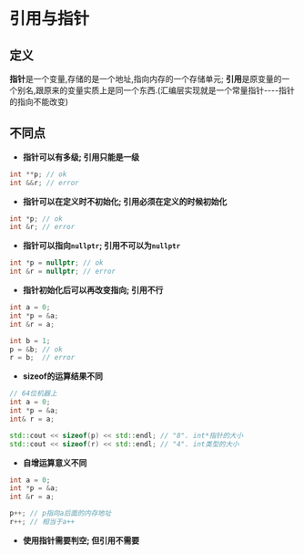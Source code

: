# 引用与指针

## 定义

**指针**是一个变量,存储的是一个地址,指向内存的一个存储单元;
**引用**是原变量的一个别名,跟原来的变量实质上是同一个东西.(汇编层实现就是一个常量指针----指针的指向不能改变)

## 不同点

- **指针可以有多级; 引用只能是一级**
```cpp
int **p; // ok
int &&r; // error
```
- **指针可以在定义时不初始化; 引用必须在定义的时候初始化**
```cpp
int *p; // ok
int &r; // error
```
- **指针可以指向```nullptr```; 引用不可以为```nullptr```**
```cpp
int *p = nullptr; // ok
int &r = nullptr; // error
```
- **指针初始化后可以再改变指向; 引用不行**
```cpp
int a = 0;
int *p = &a;
int &r = a;

int b = 1;
p = &b; // ok
r = b;  // error
```
- **sizeof的运算结果不同**
```cpp
// 64位机器上
int a = 0;
int *p = &a;
int& r = a;

std::cout << sizeof(p) << std::endl; // "8". int*指针的大小
std::cout << sizeof(r) << std::endl; // "4". int类型的大小
```
- **自增运算意义不同**
```cpp
int a = 0;
int *p = &a;
int &r = a;

p++; // p指向a后面的内存地址
r++; // 相当于a++
```
- **使用指针需要判空; 但引用不需要**
